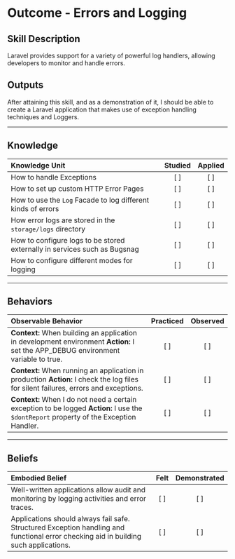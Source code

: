 # Outcome - Errors and Logging

Skill Description
----------
Laravel provides support for a variety of powerful log handlers, allowing developers to monitor and handle errors. 

Outputs
----------
After attaining this skill, and as a demonstration of it, I should be able to create a Laravel application that makes use of exception handling techniques and Loggers.


----------
## **Knowledge**


| Knowledge Unit   |      Studied      | Applied |
|:-------------|:------------------:|:--------:|
| How to handle Exceptions | [ ] | [ ]  |
| How to set up custom HTTP Error Pages | [ ] | [ ]  |
| How to use the `Log` Facade to log different kinds of errors | [ ] | [ ] |
| How error logs are stored in the `storage/logs` directory | [ ] | [ ] |
| How to configure logs to be stored externally in services such as Bugsnag | [ ] | [ ]  |
| How to configure different modes for logging | [ ] | [ ] |



----------


## **Behaviors**


| Observable Behavior   |      Practiced      | Observed |
|:-------------|:------------------:|:--------:|
| **Context:** When building an application in development environment **Action:** I set the APP_DEBUG environment variable to true. | [ ] | [ ]  |
| **Context:** When running an application in production **Action:** I check the log files for silent failures, errors and exceptions. | [ ] | [ ]  |
| **Context:** When I do not need a certain exception to be logged **Action:** I use the `$dontReport` property of the Exception Handler. | [ ] | [ ]  |


----------


## **Beliefs**


| Embodied Belief   |      Felt      | Demonstrated |
|:-------------|:------------------:|:--------:|
| Well-written applications allow audit and monitoring by logging activities and error traces.  | [ ] | [ ]  |
| Applications should always fail safe. Structured Exception handling and functional error checking aid in building such applications. | [ ] | [ ]  |
